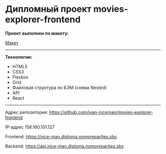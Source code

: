 # Дипломный проект movies-explorer-frontend

**Проект выполнен по макету:**

[Макет](https://www.figma.com/file/ouvxoGP7deyPYQCeHMTA7d/Diploma---Ivan-Snitko?node-id=891%3A3857&mode=dev)

---

**Технологии:**

- HTML5
- CSS3
- Flexbox
- Grid
- Файловая структура по БЭМ (схема Nested)
- API
- React

---

Адрес репозитория: https://github.com/ivan-niceman/movies-explorer-frontend


IP-адрес 158.160.101.127

Frontend: https://nice-man.diploma.nomoreparties.sbs

Backend: https://api.nice-man.diploma.nomoreparties.sbs